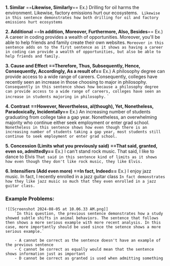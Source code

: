 **1. Similar**
	==**Likewise, Similarly**==
		 Ex.) Drilling for oil harms the environment. Likewise, factory emissions hurt our ecosystems.
	` Likewise in this sentence demonstrates how both drilling for oil and factory emissions hurt ecosystems`


**2. Additional**
	==**In addition, Moreover, Furthermore, Also, Besides**==
		Ex.) A career in coding provides a wealth of opportunities. Moreover, you'll be able to help friends and family create their own websites.
	`Moreover in this sentence adds on to the first sentence as it shows as having a career in coding can provide a wealth of opportunities, but also be able to help friends and family.`


**3. Cause and Effect**
	**==Therefore, Thus, Subsequently, Hence, Consequently, Accordingly, As a result of==**
		Ex.) A philosophy degree can provide access to a wide range of careers. Consequently, colleges have recently seen an increase in those choosing to major in philosophy.
	`Consequently in this sentence shows how because a philosophy degree can provide access to a wide range of careers, colleges have seen an increase in students majoring in philosophy.`
`

**4. Contrast**
	**==However, Nevertheless, al(though), Yet, Nonetheless, Paradoxically, Incidentally==**
		Ex.) An increasing number of students graduating from college take a gap year. Nonetheless, an overwhelming majority who continue either seek employment or enter grad school. 
	`Nonetheless in this sentence shows how even though there is an increasing number of students taking a gap year, most students still continue to seek employment or enter grad school.`


**5. Concession (Limits what you previously said)**
	**==That said, granted, even so, admittedly==**
		Ex.) I can't stand rock music. That said, I like to dance to Elvis
	`That said in this sentence kind of limits as it shows how even though they don't like rock music, they like Elvis.`


**6. Intensifiers (Add even more)**
	**==In fact, Indeed==**
		Ex.) I enjoy jazz music. In fact, I recently enrolled in a jazz guitar class
	`In fact demonstrates how they like jazz music so much that they even enrolled in a jazz guitar class.`
### Example Problems:

	![[Screenshot 2024-08-05 at 10.06.33 AM.png]]
		`In this question, the previous sentence demonstrates how a study showed subtle shifts in animal behaviors. The sentence that follows then shows a more serious example with more recent analysis. In this case, more importantly should be used since the setence shows a more serious example.`

		- A cannot be correct as the sentence doesn't have an example of          the previous sentence
		- C cannot be correct as equally would mean that the sentence             shows information just as important
		- D cannot be correct as granted is used when admitting something
